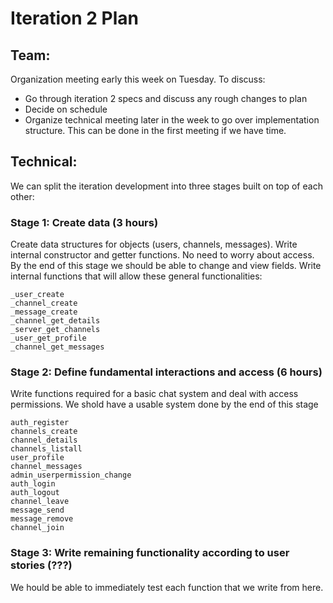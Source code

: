 # Iteration 2 Plan


## Team:
Organization meeting early this week on Tuesday. To discuss:
* Go through iteration 2 specs and discuss any rough changes to plan
* Decide on schedule
* Organize technical meeting later in the week to go over implementation structure. This can be done in the first meeting if we have time.

## Technical:

We can split the iteration development into three stages built on top of each other:


### Stage 1: Create data (3 hours)
Create data structures for objects (users, channels, messages). Write internal constructor and getter functions. No need to worry about access. By the end of this stage we should be able to change and view fields.
Write internal functions that will allow these general functionalities: 
```
_user_create
_channel_create
_message_create
_channel_get_details
_server_get_channels
_user_get_profile
_channel_get_messages
```


### Stage 2: Define fundamental interactions and access (6 hours)
Write functions required for a basic chat system and deal with access permissions. We shold have a usable system done by the end of this stage
```
auth_register
channels_create
channel_details
channels_listall
user_profile
channel_messages
admin_userpermission_change
auth_login
auth_logout
channel_leave
message_send
message_remove
channel_join
```

### Stage 3: Write remaining functionality according to user stories (???)
We hould be able to immediately test each function that we write from here.



